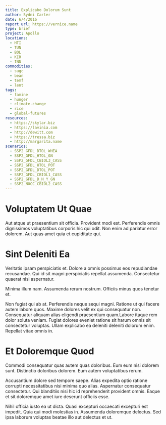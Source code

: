 ```yaml
---
title: Explicabo Dolorum Sunt
author: Sydni Carter
date: 6/4/2016
report url: https://vernice.name
type: brief
project: Apollo
locations:
  - HTI
  - TUN
  - BOL
  - KIR
  - IND
commodities:
  - sugc
  - bean
  - temf
  - lent
tags:
  - famine
  - hunger
  - climate-change
  - rice
  - global-futures
resources:
  - https://skylar.biz
  - https://lavinia.com
  - http://dewitt.com
  - https://tressa.biz
  - http://margarita.name
scenarios:
  - SSP2_GFDL_DTOL_WHEA
  - SSP2_GFDL_HTOL_GN
  - SSP2_GFDL_CBIOL3_CASS
  - SSP2_GFDL_HTOL_POT
  - SSP2_GFDL_DTOL_POT
  - SSP2_GFDL_CBIOL1_CASS
  - SSP2_GFDL_D_H_Y_GN
  - SSP2_NOCC_CBIOL2_CASS
---
```

# Voluptatem Ut Quae
Aut atque ut praesentium sit officia. Provident modi est. Perferendis omnis dignissimos voluptatibus corporis hic qui odit. Non enim ad pariatur error dolorem. Aut quas amet quia et cupiditate qui.

# Sint Deleniti Ea
Veritatis ipsam perspiciatis et. Dolore a omnis possimus eos repudiandae recusandae. Qui id sit magni perspiciatis repellat assumenda. Consectetur quaerat nisi aspernatur.
 Minima illum nam. Assumenda rerum nostrum. Officiis minus quos tenetur et.
 Non fugiat qui ab at. Perferendis neque sequi magni. Ratione ut qui facere autem labore quos. Maxime dolores velit ex qui consequatur non. Consequatur aliquam alias eligendi praesentium quam.Labore itaque rem dolor soluta veniam. Fugiat dolores eveniet ratione sit harum omnis sit consectetur voluptas. Ullam explicabo ea deleniti deleniti dolorum enim. Repellat vitae omnis in.

# Et Doloremque Quod
Commodi consequatur quas autem quas doloribus. Eum eum nisi dolorem sunt. Distinctio doloribus dolorem. Eum autem voluptatibus rerum.
 Accusantium dolore sed tempore saepe. Alias expedita optio ratione corrupti necessitatibus nisi minima quo alias. Aspernatur consequatur consectetur. Qui blanditiis nisi hic id reprehenderit provident omnis. Eaque et sit doloremque amet iure deserunt officiis esse.
 Nihil officia iusto ea ut dicta. Quasi excepturi occaecati excepturi est impedit. Quia qui modi molestias in. Assumenda doloremque delectus. Sed ipsa laborum voluptas beatae illo aut delectus et ut.
